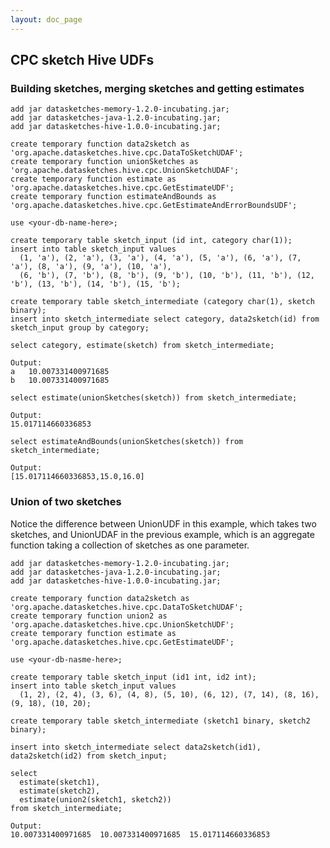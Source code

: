 ```yaml
---
layout: doc_page
---
```

<!--
    Licensed to the Apache Software Foundation (ASF) under one
    or more contributor license agreements.  See the NOTICE file
    distributed with this work for additional information
    regarding copyright ownership.  The ASF licenses this file
    to you under the Apache License, Version 2.0 (the
    "License"); you may not use this file except in compliance
    with the License.  You may obtain a copy of the License at

      http://www.apache.org/licenses/LICENSE-2.0

    Unless required by applicable law or agreed to in writing,
    software distributed under the License is distributed on an
    "AS IS" BASIS, WITHOUT WARRANTIES OR CONDITIONS OF ANY
    KIND, either express or implied.  See the License for the
    specific language governing permissions and limitations
    under the License.
-->
## CPC sketch Hive UDFs

### Building sketches, merging sketches and getting estimates

    add jar datasketches-memory-1.2.0-incubating.jar;
    add jar datasketches-java-1.2.0-incubating.jar;
    add jar datasketches-hive-1.0.0-incubating.jar;

    create temporary function data2sketch as 'org.apache.datasketches.hive.cpc.DataToSketchUDAF';
    create temporary function unionSketches as 'org.apache.datasketches.hive.cpc.UnionSketchUDAF';
    create temporary function estimate as 'org.apache.datasketches.hive.cpc.GetEstimateUDF';
    create temporary function estimateAndBounds as 'org.apache.datasketches.hive.cpc.GetEstimateAndErrorBoundsUDF';

    use <your-db-name-here>;

    create temporary table sketch_input (id int, category char(1));
    insert into table sketch_input values
      (1, 'a'), (2, 'a'), (3, 'a'), (4, 'a'), (5, 'a'), (6, 'a'), (7, 'a'), (8, 'a'), (9, 'a'), (10, 'a'),
      (6, 'b'), (7, 'b'), (8, 'b'), (9, 'b'), (10, 'b'), (11, 'b'), (12, 'b'), (13, 'b'), (14, 'b'), (15, 'b');

    create temporary table sketch_intermediate (category char(1), sketch binary);
    insert into sketch_intermediate select category, data2sketch(id) from sketch_input group by category;

    select category, estimate(sketch) from sketch_intermediate;

    Output:
    a	10.007331400971685
    b	10.007331400971685

    select estimate(unionSketches(sketch)) from sketch_intermediate;

    Output:
    15.017114660336853

    select estimateAndBounds(unionSketches(sketch)) from sketch_intermediate;

    Output:
    [15.017114660336853,15.0,16.0]

### Union of two sketches

Notice the difference between UnionUDF in this example, which takes two sketches, and UnionUDAF in the previous example, which is an aggregate function taking a collection of sketches as one parameter.

    add jar datasketches-memory-1.2.0-incubating.jar;
    add jar datasketches-java-1.2.0-incubating.jar;
    add jar datasketches-hive-1.0.0-incubating.jar;

    create temporary function data2sketch as 'org.apache.datasketches.hive.cpc.DataToSketchUDAF';
    create temporary function union2 as 'org.apache.datasketches.hive.cpc.UnionSketchUDF';
    create temporary function estimate as 'org.apache.datasketches.hive.cpc.GetEstimateUDF';

    use <your-db-nasme-here>;

    create temporary table sketch_input (id1 int, id2 int);
    insert into table sketch_input values
      (1, 2), (2, 4), (3, 6), (4, 8), (5, 10), (6, 12), (7, 14), (8, 16), (9, 18), (10, 20);

    create temporary table sketch_intermediate (sketch1 binary, sketch2 binary);

    insert into sketch_intermediate select data2sketch(id1), data2sketch(id2) from sketch_input;

    select
      estimate(sketch1),
      estimate(sketch2),
      estimate(union2(sketch1, sketch2))
    from sketch_intermediate;

    Output:
    10.007331400971685	10.007331400971685	15.017114660336853
